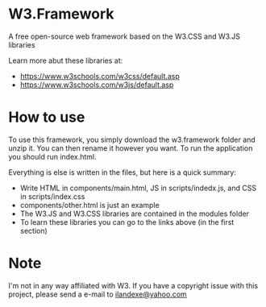 # W3.Framework
A free open-source web framework based on the W3.CSS and W3.JS libraries

Learn more abut these libraries at:

- https://www.w3schools.com/w3css/default.asp
- https://www.w3schools.com/w3js/default.asp

# How to use

To use this framework, you simply download the w3.framework folder and unzip it. 
You can then rename it however you want. 
To run the application you should run index.html. 

Everything is else is written in the files, but here is a quick summary:
- Write HTML in components/main.html, JS in scripts/indedx.js, and CSS in scripts/index.css
- components/other.html is just an example
- The W3.JS and W3.CSS libraries are contained in the modules folder
- To learn these libraries you can go to the links above (in the first section)

# Note
I'm not in any way affiliated with W3. If you have a copyright issue with this project, please send a e-mail to ilandexe@yahoo.com

